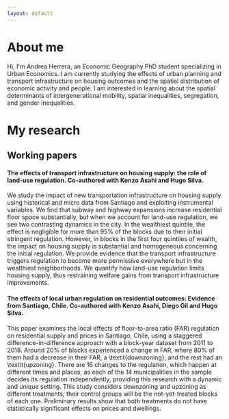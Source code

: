 ```yaml
---
layout: default
---
```


# About me

Hi, I'm Andrea Herrera, an Economic Geography PhD student specializing in Urban Economics. I am currently studying the effects of urban planning and transport infrastructure on housing outcomes and the spatial distribution of economic activity and people. I am interested in learning about the spatial determinants of intergenerational mobility, spatial inequalities, segregation, and gender inequalities.

# My research
## Working papers
#### The effects of transport infrastructure on housing supply: the role of land-use regulation. Co-authored with Kenzo Asahi and Hugo Silva.

We study the impact of new transportation infrastructure on housing supply using historical and micro data from Santiago and exploiting instrumental variables. We find that subway and highway expansions increase residential floor space substantially, but when we account for land-use regulation, we see two contrasting dynamics in the city. In the wealthiest quintile, the effect is negligible for more than 95\% of the blocks due to their initial stringent regulation. However, in blocks in the first four quintiles of wealth, the impact on housing supply is substantial and homogeneous concerning the initial regulation. We provide evidence that the transport infrastructure triggers regulation to become more permissive everywhere but in the wealthiest neighborhoods. We quantify how land-use regulation limits housing supply, thus restraining welfare gains from transport infrastructure improvements.

#### The effects of local urban regulation on residential outcomes: Evidence from Santiago, Chile. Co-authored with Kenzo Asahi, Diego Gil and Hugo Silva.

This paper examines the local effects of floor-to-area ratio (FAR) regulation on residential supply and prices in Santiago, Chile, using a staggered difference-in-difference approach with a block-year dataset from 2011 to 2018. Around 20\% of blocks experienced a change in FAR, where 80\% of them had a decrease in their FAR, a \textit{downzoning}, and the rest had an \textit{upzoning}. There are 16 changes to the regulation, which happen at different times and places, as each of the 14 municipalities in the sample decides its regulation independently, providing this research with a dynamic and unique setting. This study considers downzoning and upzoning as different treatments; their control groups will be the not-yet-treated blocks of each one. Preliminary results show that both treatments do not have statistically significant effects on prices and dwellings.

